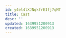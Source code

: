 ```yaml
---
id: y4el4lXJNqkfrEIfj7qMT
title: Cast
desc: ''
updated: 1639951200913
created: 1639951200913
---
```



